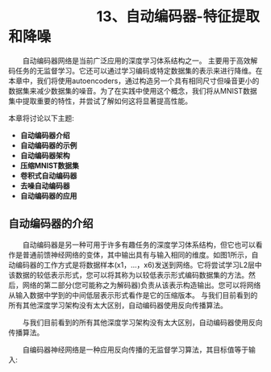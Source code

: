 # &emsp; &emsp;&emsp;&emsp;&emsp;&emsp;13、自动编码器-特征提取和降噪

&emsp;&emsp;自动编码器网络是当前广泛应用的深度学习体系结构之一。 主要用于高效解码任务的无监督学习。它还可以通过学习编码或特定数据集的表示来进行降维。在本章中，我们将使用autoencoders，通过构造另一个具有相同尺寸但噪音更小的数据集来减少数据集的噪音。为了在实践中使用这个概念，我们将从MNIST数据集中提取重要的特性，并尝试了解如何这将显著提高性能。

本章将讨论以下主题:

- **自动编码器介绍**
- **自动编码器的示例**
- **自动编码器架构**
- **压缩MNIST数据集**
- **卷积式自动编码器**
- **去噪自动编码器**
- **自动编码器的应用**

## 自动编码器的介绍
&emsp;&emsp;自动编码器是另一种可用于许多有趣任务的深度学习体系结构，但它也可以看作是普通前馈神经网络的变体，其中输出具有与输入相同的维度。如图1所示，自动编码器的工作方式是将数据样本(x1，…，x6)发送到网络。它将尝试学习L2层中该数据的较低表示形式，您可以将其称为以较低表示形式编码数据集的方法。然后，网络的第二部分(您可能称之为解码器)负责从该表示构造输出。您可以将网络从输入数据中学到的中间低层表示形式看作是它的压缩版本。
与我们目前看到的所有其他深度学习架构没有太大区别，自动编码器使用反向传播算法。

&emsp;&emsp;与我们目前看到的所有其他深度学习架构没有太大区别，自动编码器使用反向传播算法。

&emsp;&emsp;自编码器神经网络是一种应用反向传播的无监督学习算法，其目标值等于输入:

